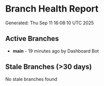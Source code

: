 # Branch Health Report
Generated: Thu Sep 11 16:08:10 UTC 2025

## Active Branches
- **main** - 19 minutes ago by Dashboard Bot

## Stale Branches (>30 days)
No stale branches found

